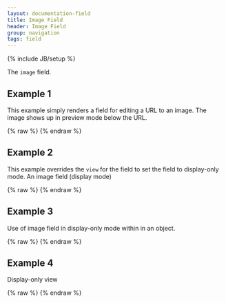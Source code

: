 ```yaml
---
layout: documentation-field
title: Image Field
header: Image Field
group: navigation
tags: field
---
```

{% include JB/setup %}


The ```image``` field.


## Example 1
This example simply renders a field for editing a URL to an image.
The image shows up in preview mode below the URL.
<div id="field1"> </div>
{% raw %}
<script type="text/javascript" id="field1-script">
$("#field1").alpaca({
    "data": "/images/chunio.png",
    "schema": {
        "type": "string"
    },
    "options": {
        "type": "image",
        "label": "Image"
    }
});
</script>
{% endraw %}

## Example 2
This example overrides the <code>view</code> for the field to set the field to display-only mode.
An image field (display mode)
<div id="field2"> </div>
{% raw %}
<script type="text/javascript" id="field2-script">
$("#field2").alpaca({
    "data": "/images/chunio.png",
    "schema": {
        "type": "string"
    },
    "options": {
        "type": "image",
        "label": "Image",
        "view": "bootstrap-display"
    }
});
</script>
{% endraw %}

## Example 3
Use of image field in display-only mode within in an object.
<div id="field3"> </div>
{% raw %}
<script type="text/javascript" id="field3-script">
$("#field3").alpaca({
    "schema": {
        "type": "object",
        "properties": {
            "title": {
                "type": "string"
            },
            "description": {
                "type": "string"
            },
            "image": {
                "type": "string"
            }
        }
    },
    "options": {
        "fields": {
            "title": {
                "type": "text",
                "label": "Title"
            },
            "description": {
                "type": "textarea",
                "label": "Description"
            },
            "image": {
                "type": "image",
                "label": "Image",
                "view": "bootstrap-display"
            }
        }
    },
    "data": {
        "title": "Chunio",
        "description": "Half Beagle and Half Treeing Walker Coonhound",
        "image": "/images/chunio.png"
    }
});
</script>
{% endraw %}

## Example 4
Display-only view
<div id="field4"> </div>
{% raw %}
<script type="text/javascript" id="field4-script">
$("#field4").alpaca({
    "data": "/images/chunio.png",
    "schema": {
        "type": "string"
    },
    "options": {
        "type": "image"
    },
    "view": "bootstrap-display"
});
</script>
{% endraw %}
